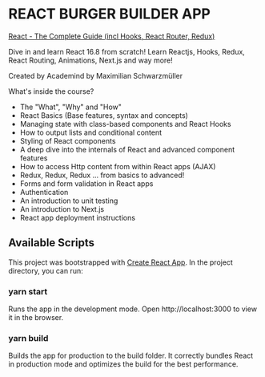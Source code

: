 # REACT BURGER BUILDER APP

[React - The Complete Guide (incl Hooks, React Router, Redux)](https://www.udemy.com/course/react-the-complete-guide-incl-redux/)

Dive in and learn React 16.8 from scratch! Learn Reactjs, Hooks, Redux, React Routing, Animations, Next.js and way more!

Created by Academind by Maximilian Schwarzmüller

What's inside the course?

*  The "What", "Why" and "How"
*  React Basics (Base features, syntax and concepts)
*  Managing state with class-based components and React Hooks
*  How to output lists and conditional content
*  Styling of React components
*  A deep dive into the internals of React and advanced component features
*  How to access Http content from within React apps (AJAX)
*  Redux, Redux, Redux ... from basics to advanced!
*  Forms and form validation in React apps
*  Authentication
*  An introduction to unit testing
*  An introduction to Next.js
*  React app deployment instructions

## Available Scripts

This project was bootstrapped with [Create React App](https://github.com/facebook/create-react-app). In the project directory, you can run:

### yarn start

Runs the app in the development mode.
Open http://localhost:3000 to view it in the browser.

### yarn build

Builds the app for production to the build folder.
It correctly bundles React in production mode and optimizes the build for the best performance.